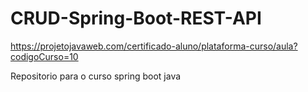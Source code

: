 # CRUD-Spring-Boot-REST-API

https://projetojavaweb.com/certificado-aluno/plataforma-curso/aula?codigoCurso=10

Repositorio para o curso spring boot java
